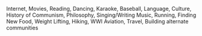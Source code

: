 Internet, Movies, Reading, Dancing, Karaoke, Baseball, Language, Culture, History of Communism, Philosophy, Singing/Writing Music, Running, Finding New Food, Weight Lifting, Hiking, WWI Aviation, Travel, Building alternate communities